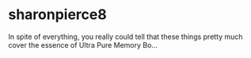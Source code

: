 # sharonpierce8
In spite of everything, you really could tell that these things pretty much cover the essence of Ultra Pure Memory Bo…
